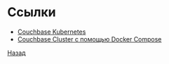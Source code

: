 # Ссылки

- [Couchbase Kubernetes](https://kubernetes.io/blog/2016/08/create-couchbase-cluster-using-kubernetes/)
- [Couchbase Cluster с помощью Docker Compose](https://coderlessons.com/articles/devops-articles/couchbase-cluster-s-pomoshchiu-docker-compose)



[Назад](../README.md)